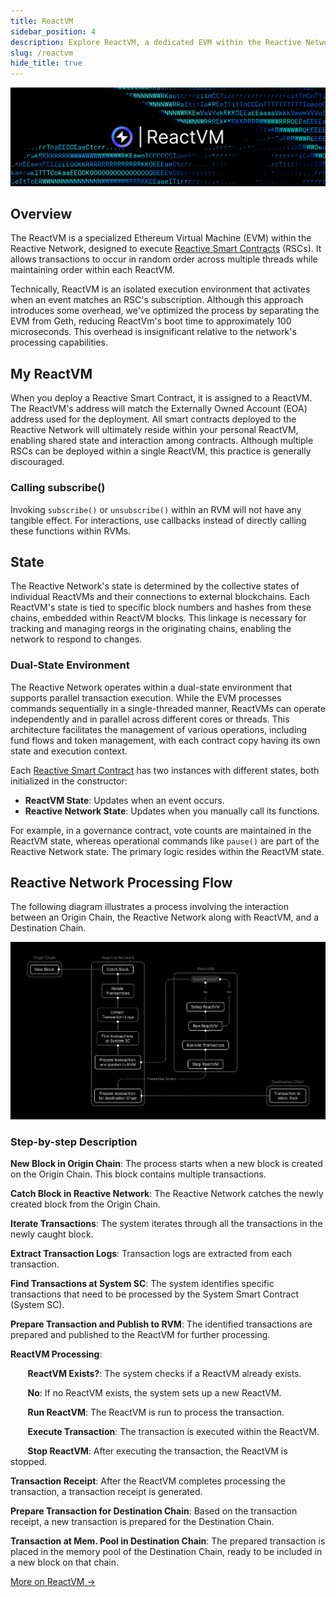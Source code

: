 ```yaml
---
title: ReactVM
sidebar_position: 4
description: Explore ReactVM, a dedicated EVM within the Reactive Network for executing Reactive Smart Contracts. It enables random transactions while maintaining order, serving as a sandbox for contract deployment.
slug: /reactvm
hide_title: true
---
```


![ReactVM Image](./img/rvm.jpg)

## Overview

The ReactVM is a specialized Ethereum Virtual Machine (EVM) within the Reactive Network, designed to execute [Reactive Smart Contracts](./reactive-smart-contracts.md) (RSCs). It allows transactions to occur in random order across multiple threads while maintaining order within each ReactVM.

Technically, ReactVM is an isolated execution environment that activates when an event matches an RSC's subscription. Although this approach introduces some overhead, we've optimized the process by separating the EVM from Geth, reducing ReactVm's boot time to approximately 100 microseconds. This overhead is insignificant relative to the network's processing capabilities.

## My ReactVM

When you deploy a Reactive Smart Contract, it is assigned to a ReactVM. The ReactVM's address will match the Externally Owned Account (EOA) address used for the deployment. All smart contracts deployed to the Reactive Network will ultimately reside within your personal ReactVM, enabling shared state and interaction among contracts. Although multiple RSCs can be deployed within a single ReactVM, this practice is generally discouraged.

### Calling subscribe()

Invoking `subscribe()` or `unsubscribe()` within an RVM will not have any tangible effect. For interactions, use callbacks instead of directly calling these functions within RVMs.

## State

The Reactive Network's state is determined by the collective states of individual ReactVMs and their connections to external blockchains. Each ReactVM's state is tied to specific block numbers and hashes from these chains, embedded within ReactVM blocks. This linkage is necessary for tracking and managing reorgs in the originating chains, enabling the network to respond to changes.

### Dual-State Environment

The Reactive Network operates within a dual-state environment that supports parallel transaction execution. While the EVM processes commands sequentially in a single-threaded manner, ReactVMs can operate independently and in parallel across different cores or threads. This architecture facilitates the management of various operations, including fund flows and token management, with each contract copy having its own state and execution context.

Each [Reactive Smart Contract](./reactive-smart-contracts.md) has two instances with different states, both initialized in the constructor:
 
- **ReactVM State**: Updates when an event occurs.
- **Reactive Network State**: Updates when you manually call its functions.

For example, in a governance contract, vote counts are maintained in the ReactVM state, whereas operational commands like `pause()` are part of the Reactive Network state. The primary logic resides within the ReactVM state.

## Reactive Network Processing Flow

The following diagram illustrates a process involving the interaction between an Origin Chain, the Reactive Network along with ReactVM, and a Destination Chain.

![Reactive Network Lifecycle](./img/global-processing-flow.png)

### Step-by-step Description

**New Block in Origin Chain**: The process starts when a new block is created on the Origin Chain. This block contains multiple transactions.

**Catch Block in Reactive Network**: The Reactive Network catches the newly created block from the Origin Chain.

**Iterate Transactions**: The system iterates through all the transactions in the newly caught block.

**Extract Transaction Logs**: Transaction logs are extracted from each transaction.

**Find Transactions at System SC**: The system identifies specific transactions that need to be processed by the System Smart Contract (System SC).

**Prepare Transaction and Publish to RVM**: The identified transactions are prepared and published to the ReactVM for further processing.

**ReactVM Processing**:

&nbsp;&nbsp;&nbsp;&nbsp;&nbsp;&nbsp; **ReactVM Exists?**: The system checks if a ReactVM already exists.

&nbsp;&nbsp;&nbsp;&nbsp;&nbsp;&nbsp; **No**: If no ReactVM exists, the system sets up a new ReactVM.

&nbsp;&nbsp;&nbsp;&nbsp;&nbsp;&nbsp; **Run ReactVM**: The ReactVM is run to process the transaction.

&nbsp;&nbsp;&nbsp;&nbsp;&nbsp;&nbsp; **Execute Transaction**: The transaction is executed within the ReactVM.

&nbsp;&nbsp;&nbsp;&nbsp;&nbsp;&nbsp; **Stop ReactVM**: After executing the transaction, the ReactVM is stopped.

**Transaction Receipt**: After the ReactVM completes processing the transaction, a transaction receipt is generated.

**Prepare Transaction for Destination Chain**: Based on the transaction receipt, a new transaction is prepared for the Destination Chain.

**Transaction at Mem. Pool in Destination Chain**: The prepared transaction is placed in the memory pool of the Destination Chain, ready to be included in a new block on that chain.

[More on ReactVM →](../education/module-1/react-vm.md)
